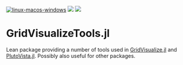 [![linux-macos-windows](https://github.com/WIAS-PDELib/GridVisualizeTools.jl/actions/workflows/ci.yml/badge.svg)](https://github.com/WIAS-PDELib/GridVisualizeTools.jl/actions/workflows/ci.yml)
[![](https://img.shields.io/badge/docs-stable-blue.svg)](https://WIAS-PDELib.github.io/GridVisualizeTools.jl/stable)
[![](https://img.shields.io/badge/docs-dev-blue.svg)](https://WIAS-PDELib.github.io/GridVisualizeTools.jl/dev)


GridVisualizeTools.jl
=====================

Lean package providing a number of tools used  in
[GridVisualize.jl](https://github.com/WIAS-PDELib/GridVisualize.jl) and
[PlutoVista.jl](https://github.com/WIAS-PDELib/PlutoVista.jl). Possibly also
useful for other packages.
